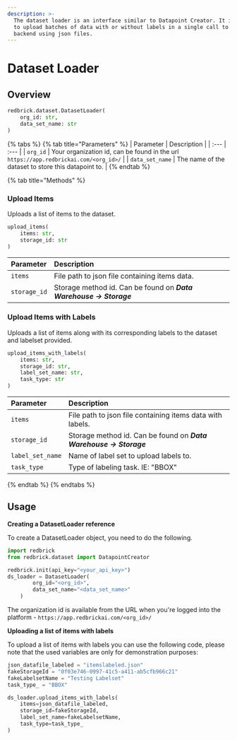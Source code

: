 ```yaml
---
description: >-
  The dataset loader is an interface similar to Datapoint Creator. It is useful
  to upload batches of data with or without labels in a single call to the
  backend using json files.
---
```


# Dataset Loader

## Overview

```python
redbrick.dataset.DatasetLoader(
    org_id: str, 
    data_set_name: str
)
```

{% tabs %}
{% tab title="Parameters" %}
| Parameter | Description |
| :--- | :--- |
| `org_id` | Your organization id, can be found in the url `https://app.redbrickai.com/<org_id>/` |
| `data_set_name` | The name of the dataset to store this datapoint to. |
{% endtab %}

{% tab title="Methods" %}
### Upload Items

Uploads a list of items to the dataset.

```python
upload_items(
    items: str, 
    storage_id: str
)
```

| Parameter | Description |
| :--- | :--- |
| `items` | File path to json file containing items data. |
| `storage_id` | Storage method id. Can be found on _**Data Warehouse -&gt; Storage**_ |

### Upload Items with Labels

Uploads a list of items along with its corresponding labels to the dataset and labelset provided.

```python
upload_items_with_labels(
    items: str, 
    storage_id: str,
    label_set_name: str, 
    task_type: str
)
```

| Parameter | Description |
| :--- | :--- |
| `items` | File path to json file containing items data with labels. |
| `storage_id` | Storage method id. Can be found on _**Data Warehouse -&gt; Storage**_ |
| `label_set_name` | Name of label set to upload labels to. |
| `task_type` | Type of labeling task. IE: "BBOX" |
{% endtab %}
{% endtabs %}

## Usage

**Creating a DatasetLoader reference**

To create a DatasetLoader object, you need to do the following.

```python
import redbrick
from redbrick.dataset import DatapointCreator

redbrick.init(api_key="<your_api_key>")
ds_loader = DatasetLoader(
        org_id="<org_id>", 
        data_set_name="<data_set_name>"
    )
```

The organization id is available from the URL when you're logged into the platform - `https://app.redbrickai.com/<org_id>/`

**Uploading a list of items with labels**

To upload a list of items with labels you can use the following code, please note that the used variables are only for demonstration purposes:

```python
json_datafile_labeled = "itemslabeled.json"
fakeStorageId = "0f03e746-0997-41c5-a411-ab5cfb966c21"
fakeLabelsetName = "Testing Labelset"
task_type_ = "BBOX"

ds_loader.upload_items_with_labels(
    items=json_datafile_labeled,
    storage_id=fakeStorageId,
    label_set_name=fakeLabelsetName,
    task_type=task_type_
)
```

